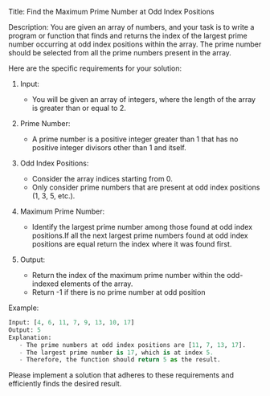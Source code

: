 Title: Find the Maximum Prime Number at Odd Index Positions

Description:
You are given an array of numbers, and your task is to write a program or function that finds and returns the index of the largest prime number occurring at odd index positions within the array. The prime number should be selected from all the prime numbers present in the array.

Here are the specific requirements for your solution:

1. Input:
   - You will be given an array of integers, where the length of the array is greater than or equal to 2.

2. Prime Number:
   - A prime number is a positive integer greater than 1 that has no positive integer divisors other than 1 and itself.

3. Odd Index Positions:
   - Consider the array indices starting from 0.
   - Only consider prime numbers that are present at odd index positions (1, 3, 5, etc.).

4. Maximum Prime Number:
   - Identify the largest prime number among those found at odd index positions.If all the next largest prime numbers found at odd index positions are equal return the index where it was found first.

5. Output:
   - Return the index of the maximum prime number within the odd-indexed elements of the array.
   - Return -1 if there is no prime number at odd position

Example:
```python
Input: [4, 6, 11, 7, 9, 13, 10, 17]
Output: 5
Explanation: 
   - The prime numbers at odd index positions are [11, 7, 13, 17].
   - The largest prime number is 17, which is at index 5.
   - Therefore, the function should return 5 as the result.
```

Please implement a solution that adheres to these requirements and efficiently finds the desired result.
